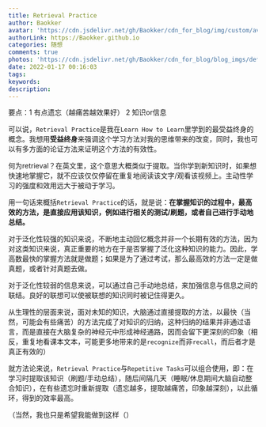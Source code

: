```yaml
---
title: Retrieval Practice
author: Baokker
avatar: 'https://cdn.jsdelivr.net/gh/Baokker/cdn_for_blog/img/custom/avatar.jpg'
authorLink: https://Baokker.github.io
categories: 随想
comments: true
photos: 'https://cdn.jsdelivr.net/gh/Baokker/cdn_for_blog/blog_imgs/defaultImages.jpg'
date: 2022-01-17 00:16:03
tags:
keywords:
description:
---
```






要点：1 有点遗忘（越痛苦越效果好） 2 知识or信息

可以说，`Retrieval Practice`是我在`Learn How to Learn`里学到的最受益终身的概念。我想用**受益终身**来强调这个学习方法对我的思维带来的改变，同时，我也可以有多方面的论证方法来证明这个方法的有效性。

何为retrieval？在英文里，这个意思大概类似于提取。当你学到新知识时，如果想快速地掌握它，就不应该仅仅停留在重复地阅读该文字/观看该视频上。主动性学习的强度和效用远大于被动于学习。

用一句话来概括`Retrieval Practice`的话，就是说：**在掌握知识的过程中，最高效的方法，是直接应用该知识，例如进行相关的测试/刷题，或者自己进行手动地总结。**

对于泛化性较强的知识来说，不断地主动回忆概念并非一个长期有效的方法，因为对这类知识来说，真正重要的地方在于是否掌握了泛化这种知识的能力。因此，学高数最快的掌握方法就是做题；如果是为了通过考试，那么最高效的方法一定是做真题，或者针对真题去做。

对于泛化性较弱的信息来说，可以通过自己手动地总结，来加强信息与信息之间的联结。良好的联想可以使被联想的知识同时被记住得更久。

从生理性的层面来说，面对未知的知识，大脑通过直接提取的方法，以最快（当然，可能会有些痛苦）的方法完成了对知识的归纳，这种归纳的结果并非通过语言，而是直接在大脑复杂的神经元中形成神经通路，因而会留下更深刻的印象（相反，重复地看课本文本，可能更多地带来的是`recognize`而非`recall`，而后者才是真正有效的）

就方法论来说，`Retrieval Practice`与`Repetitive Tasks`可以组合使用，即：在学习时提取该知识（刷题/手动总结），随后间隔几天（睡眠/休息期间大脑自动整合知识），在有些遗忘时重新提取（遗忘越多，提取越痛苦，印象越深刻），以此循环，得到的效率最高。

（当然，我也只是希望我能做到这样（）
